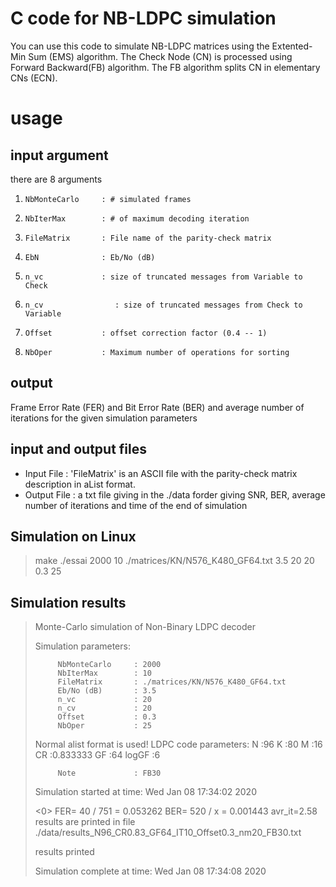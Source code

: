 # C code for NB-LDPC simulation

You can use this code to simulate NB-LDPC matrices using the Extented-Min Sum (EMS) algorithm.
 The Check Node (CN) is processed using Forward Backward(FB) algorithm. The FB algorithm splits CN in elementary CNs (ECN).

# usage

## input argument
 there are 8 arguments
 1.		NbMonteCarlo     : # simulated frames
 1.		NbIterMax        : # of maximum decoding iteration
 1.		FileMatrix       : File name of the parity-check matrix
 1.		EbN              : Eb/No (dB)
 1.		n_vc             : size of truncated messages from Variable to Check
 1.		n_cv	            : size of truncated messages from Check to Variable
 1.		Offset           : offset correction factor (0.4 -- 1)
 1.		NbOper           : Maximum number of operations for sorting
 
 ## output

Frame Error Rate (FER) and Bit Error Rate (BER) and average number of iterations for the given simulation parameters

## input and output files
 * Input File : 'FileMatrix' is an ASCII file with the parity-check matrix description in aList format.
 * Output File : a txt file giving in the ./data forder giving SNR, BER, average number of iterations and time of the end of simulation

## Simulation on Linux

> make
> ./essai 2000 10 ./matrices/KN/N576_K480_GF64.txt 3.5 20 20 0.3 25

## Simulation results

> Monte-Carlo simulation of Non-Binary LDPC decoder
> > 
> Simulation parameters:
> 
>          NbMonteCarlo     : 2000
>          NbIterMax        : 10
>          FileMatrix       : ./matrices/KN/N576_K480_GF64.txt
>          Eb/No (dB)       : 3.5
>          n_vc             : 20
>		   n_cv				: 20
>          Offset           : 0.3
>          NbOper           : 25
> 
>  Normal alist format is used!
> LDPC code parameters:
>          N      :96
>          K      :80
>          M      :16
>          CR     :0.833333
>          GF     :64
>          logGF  :6
> 
>          Note             : FB30
> Simulation started at time: Wed Jan 08 17:34:02 2020
> 
> <0> FER= 40 / 751 = 0.053262 BER= 520 / x = 0.001443  avr_it=2.58
>  results are printed in file ./data/results_N96_CR0.83_GF64_IT10_Offset0.3_nm20_FB30.txt
> 
>  results printed
> 
> Simulation complete at time: Wed Jan 08 17:34:08 2020